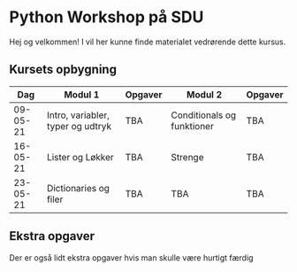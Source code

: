 # Python Workshop på SDU
Hej og velkommen! I vil her kunne finde materialet vedrørende dette kursus.

## Kursets opbygning
|Dag|Modul 1|Opgaver|Modul 2|Opgaver|
|---|---|---|---|---|
|09-05-21|Intro, variabler, typer og udtryk|TBA|Conditionals og funktioner|TBA|
|16-05-21|Lister og Løkker|TBA| Strenge|TBA|
|23-05-21|Dictionaries og filer|TBA|TBA|TBA|

## Ekstra opgaver
Der er også lidt ekstra opgaver hvis man skulle være hurtigt færdig
